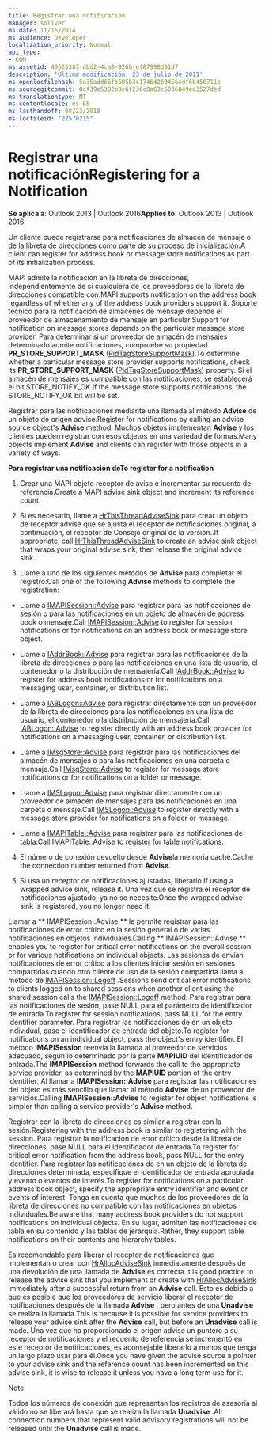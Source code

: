 ```yaml
---
title: Registrar una notificación
manager: soliver
ms.date: 11/16/2014
ms.audience: Developer
localization_priority: Normal
api_type:
- COM
ms.assetid: 45625387-dbd2-4ca8-926b-ef87998d01d7
description: 'Última modificación: 23 de julio de 2011'
ms.openlocfilehash: 5a35add66fb685b3c17464269456edf6b456711e
ms.sourcegitcommit: 0cf39e5382b8c6f236c8a63c6036849ed3527ded
ms.translationtype: MT
ms.contentlocale: es-ES
ms.lasthandoff: 08/23/2018
ms.locfileid: "22570215"
---
```

# <a name="registering-for-a-notification"></a><span data-ttu-id="076be-103">Registrar una notificación</span><span class="sxs-lookup"><span data-stu-id="076be-103">Registering for a Notification</span></span>

  
  
<span data-ttu-id="076be-104">**Se aplica a**: Outlook 2013 | Outlook 2016</span><span class="sxs-lookup"><span data-stu-id="076be-104">**Applies to**: Outlook 2013 | Outlook 2016</span></span> 
  
<span data-ttu-id="076be-105">Un cliente puede registrarse para notificaciones de almacén de mensaje o de la libreta de direcciones como parte de su proceso de inicialización.</span><span class="sxs-lookup"><span data-stu-id="076be-105">A client can register for address book or message store notifications as part of its initialization process.</span></span>
  
<span data-ttu-id="076be-106">MAPI admite la notificación en la libreta de direcciones, independientemente de si cualquiera de los proveedores de la libreta de direcciones compatible con.</span><span class="sxs-lookup"><span data-stu-id="076be-106">MAPI supports notification on the address book regardless of whether any of the address book providers support it.</span></span> <span data-ttu-id="076be-107">Soporte técnico para la notificación de almacenes de mensaje depende el proveedor de almacenamiento de mensaje en particular.</span><span class="sxs-lookup"><span data-stu-id="076be-107">Support for notification on message stores depends on the particular message store provider.</span></span> <span data-ttu-id="076be-108">Para determinar si un proveedor de almacén de mensajes determinado admite notificaciones, compruebe su propiedad **PR_STORE_SUPPORT_MASK** ([PidTagStoreSupportMask](pidtagstoresupportmask-canonical-property.md)).</span><span class="sxs-lookup"><span data-stu-id="076be-108">To determine whether a particular message store provider supports notifications, check its **PR_STORE_SUPPORT_MASK** ([PidTagStoreSupportMask](pidtagstoresupportmask-canonical-property.md)) property.</span></span> <span data-ttu-id="076be-109">Si el almacén de mensajes es compatible con las notificaciones, se establecerá el bit STORE_NOTIFY_OK.</span><span class="sxs-lookup"><span data-stu-id="076be-109">If the message store supports notifications, the STORE_NOTIFY_OK bit will be set.</span></span> 
  
<span data-ttu-id="076be-110">Registrar para las notificaciones mediante una llamada al método **Advise** de un objeto de origen advise.</span><span class="sxs-lookup"><span data-stu-id="076be-110">Register for notifications by calling an advise source object's **Advise** method.</span></span> <span data-ttu-id="076be-111">Muchos objetos implementan **Advise** y los clientes pueden registrar con esos objetos en una variedad de formas.</span><span class="sxs-lookup"><span data-stu-id="076be-111">Many objects implement **Advise** and clients can register with those objects in a variety of ways.</span></span> 
  
 <span data-ttu-id="076be-112">**Para registrar una notificación de**</span><span class="sxs-lookup"><span data-stu-id="076be-112">**To register for a notification**</span></span>
  
1. <span data-ttu-id="076be-113">Crear una MAPI objeto receptor de aviso e incrementar su recuento de referencia.</span><span class="sxs-lookup"><span data-stu-id="076be-113">Create a MAPI advise sink object and increment its reference count.</span></span>
    
2. <span data-ttu-id="076be-114">Si es necesario, llame a [HrThisThreadAdviseSink](hrthisthreadadvisesink.md) para crear un objeto de receptor advise que se ajusta el receptor de notificaciones original, a continuación, el receptor de Consejo original de la versión..</span><span class="sxs-lookup"><span data-stu-id="076be-114">If appropriate, call [HrThisThreadAdviseSink](hrthisthreadadvisesink.md) to create an advise sink object that wraps your original advise sink, then release the original advice sink..</span></span> 
    
3. <span data-ttu-id="076be-115">Llame a uno de los siguientes métodos de **Advise** para completar el registro:</span><span class="sxs-lookup"><span data-stu-id="076be-115">Call one of the following **Advise** methods to complete the registration:</span></span> 
    
  - <span data-ttu-id="076be-116">Llame a [IMAPISession::Advise](imapisession-advise.md) para registrar para las notificaciones de sesión o para las notificaciones en un objeto de almacén de address book o mensaje.</span><span class="sxs-lookup"><span data-stu-id="076be-116">Call [IMAPISession::Advise](imapisession-advise.md) to register for session notifications or for notifications on an address book or message store object.</span></span> 
    
  - <span data-ttu-id="076be-117">Llame a [IAddrBook::Advise](iaddrbook-advise.md) para registrar para las notificaciones de la libreta de direcciones o para las notificaciones en una lista de usuario, el contenedor o la distribución de mensajería.</span><span class="sxs-lookup"><span data-stu-id="076be-117">Call [IAddrBook::Advise](iaddrbook-advise.md) to register for address book notifications or for notifications on a messaging user, container, or distribution list.</span></span> 
    
  - <span data-ttu-id="076be-118">Llame a [IABLogon::Advise](iablogon-advise.md) para registrar directamente con un proveedor de la libreta de direcciones para las notificaciones en una lista de usuario, el contenedor o la distribución de mensajería.</span><span class="sxs-lookup"><span data-stu-id="076be-118">Call [IABLogon::Advise](iablogon-advise.md) to register directly with an address book provider for notifications on a messaging user, container, or distribution list.</span></span> 
    
  - <span data-ttu-id="076be-119">Llame a [IMsgStore::Advise](imsgstore-advise.md) para registrar para las notificaciones del almacén de mensajes o para las notificaciones en una carpeta o mensaje.</span><span class="sxs-lookup"><span data-stu-id="076be-119">Call [IMsgStore::Advise](imsgstore-advise.md) to register for message store notifications or for notifications on a folder or message.</span></span> 
    
  - <span data-ttu-id="076be-120">Llame a [IMSLogon::Advise](imslogon-advise.md) para registrar directamente con un proveedor de almacén de mensajes para las notificaciones en una carpeta o mensaje.</span><span class="sxs-lookup"><span data-stu-id="076be-120">Call [IMSLogon::Advise](imslogon-advise.md) to register directly with a message store provider for notifications on a folder or message.</span></span> 
    
  - <span data-ttu-id="076be-121">Llame a [IMAPITable::Advise](imapitable-advise.md) para registrar para las notificaciones de tabla.</span><span class="sxs-lookup"><span data-stu-id="076be-121">Call [IMAPITable::Advise](imapitable-advise.md) to register for table notifications.</span></span> 
    
4. <span data-ttu-id="076be-122">El número de conexión devuelto desde **Advise**la memoria caché.</span><span class="sxs-lookup"><span data-stu-id="076be-122">Cache the connection number returned from **Advise**.</span></span>
    
5. <span data-ttu-id="076be-123">Si usa un receptor de notificaciones ajustadas, liberarlo.</span><span class="sxs-lookup"><span data-stu-id="076be-123">If using a wrapped advise sink, release it.</span></span> <span data-ttu-id="076be-124">Una vez que se registra el receptor de notificaciones ajustado, ya no se necesite.</span><span class="sxs-lookup"><span data-stu-id="076be-124">Once the wrapped advise sink is registered, you no longer need it.</span></span>
    
<span data-ttu-id="076be-125">Llamar a ** IMAPISession::Advise ** le permite registrar para las notificaciones de error crítico en la sesión general o de varias notificaciones en objetos individuales.</span><span class="sxs-lookup"><span data-stu-id="076be-125">Calling ** IMAPISession::Advise ** enables you to register for critical error notifications on the overall session or for various notifications on individual objects.</span></span> <span data-ttu-id="076be-126">Las sesiones de envían notificaciones de error crítico a los clientes iniciar sesión en sesiones compartidas cuando otro cliente de uso de la sesión compartida llama al método de [IMAPISession::Logoff](imapisession-logoff.md) .</span><span class="sxs-lookup"><span data-stu-id="076be-126">Sessions send critical error notifications to clients logged on to shared sessions when another client using the shared session calls the [IMAPISession::Logoff](imapisession-logoff.md) method.</span></span> <span data-ttu-id="076be-127">Para registrar para las notificaciones de sesión, pase NULL para el parámetro de identificador de entrada.</span><span class="sxs-lookup"><span data-stu-id="076be-127">To register for session notifications, pass NULL for the entry identifier parameter.</span></span> <span data-ttu-id="076be-128">Para registrar las notificaciones de en un objeto individual, pase el identificador de entrada del objeto.</span><span class="sxs-lookup"><span data-stu-id="076be-128">To register for notifications on an individual object, pass the object's entry identifier.</span></span> <span data-ttu-id="076be-129">El método **IMAPISession** reenvía la llamada al proveedor de servicios adecuado, según lo determinado por la parte **MAPIUID** del identificador de entrada.</span><span class="sxs-lookup"><span data-stu-id="076be-129">The **IMAPISession** method forwards the call to the appropriate service provider, as determined by the **MAPIUID** portion of the entry identifier.</span></span> <span data-ttu-id="076be-130">Al llamar a **IMAPISession::Advise** para registrar las notificaciones del objeto es más sencillo que llamar al método **Advise** de un proveedor de servicios.</span><span class="sxs-lookup"><span data-stu-id="076be-130">Calling **IMAPISession::Advise** to register for object notifications is simpler than calling a service provider's **Advise** method.</span></span> 
  
<span data-ttu-id="076be-131">Registrar con la libreta de direcciones es similar a registrar con la sesión.</span><span class="sxs-lookup"><span data-stu-id="076be-131">Registering with the address book is similar to registering with the session.</span></span> <span data-ttu-id="076be-132">Para registrar la notificación de error crítico desde la libreta de direcciones, pase NULL para el identificador de entrada.</span><span class="sxs-lookup"><span data-stu-id="076be-132">To register for critical error notification from the address book, pass NULL for the entry identifier.</span></span> <span data-ttu-id="076be-133">Para registrar las notificaciones de en un objeto de la libreta de direcciones determinada, especifique el identificador de entrada apropiada y evento o eventos de interés.</span><span class="sxs-lookup"><span data-stu-id="076be-133">To register for notifications on a particular address book object, specify the appropriate entry identifier and event or events of interest.</span></span> <span data-ttu-id="076be-134">Tenga en cuenta que muchos de los proveedores de la libreta de direcciones no compatible con las notificaciones en objetos individuales.</span><span class="sxs-lookup"><span data-stu-id="076be-134">Be aware that many address book providers do not support notifications on individual objects.</span></span> <span data-ttu-id="076be-135">En su lugar, admiten las notificaciones de tabla en su contenido y las tablas de jerarquía.</span><span class="sxs-lookup"><span data-stu-id="076be-135">Rather, they support table notifications on their contents and hierarchy tables.</span></span> 
  
<span data-ttu-id="076be-136">Es recomendable para liberar el receptor de notificaciones que implementan o crear con [HrAllocAdviseSink](hrallocadvisesink.md) inmediatamente después de una devolución de una llamada de **Advise** es correcta.</span><span class="sxs-lookup"><span data-stu-id="076be-136">It is good practice to release the advise sink that you implement or create with [HrAllocAdviseSink](hrallocadvisesink.md) immediately after a successful return from an **Advise** call.</span></span> <span data-ttu-id="076be-137">Esto es debido a que es posible que los proveedores de servicio liberar el receptor de notificaciones después de la llamada **Advise** , pero antes de una **Unadvise** se realiza la llamada.</span><span class="sxs-lookup"><span data-stu-id="076be-137">This is because it is possible for service providers to release your advise sink after the **Advise** call, but before an **Unadvise** call is made.</span></span> <span data-ttu-id="076be-138">Una vez que ha proporcionado el origen advise un puntero a su receptor de notificaciones y el recuento de referencia se incrementó en este receptor de notificaciones, es aconsejable liberarlo a menos que tenga un largo plazo usar para él.</span><span class="sxs-lookup"><span data-stu-id="076be-138">Once you have given the advise source a pointer to your advise sink and the reference count has been incremented on this advise sink, it is wise to release it unless you have a long term use for it.</span></span> 
  
> [!NOTE]
> <span data-ttu-id="076be-139">Todos los números de conexión que representan los registros de asesoría al válido no se liberará hasta que se realiza la llamada **Unadvise** .</span><span class="sxs-lookup"><span data-stu-id="076be-139">All connection numbers that represent valid advisory registrations will not be released until the **Unadvise** call is made.</span></span> 
  

